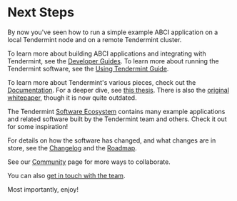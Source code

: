 # Next Steps

By now you've seen how to run a simple example ABCI application on a local Tendermint node
and on a remote Tendermint cluster. 

To learn more about building ABCI applications and integrating with Tendermint, see the [Developer Guides](/docs/guides/app-development).
To learn more about running the Tendermint software, see the [Using Tendermint Guide](/docs/guides/using-tendermint).

To learn more about Tendermint's various pieces, check out the [Documentation](/docs).
For a deeper dive, see [this thesis](https://atrium.lib.uoguelph.ca/xmlui/handle/10214/9769). 
There is also the [original whitepaper](/static/docs/tendermint.pdf), though it is now quite outdated.

The Tendermint [Software Ecosystem](/ecosystem) contains many example applications and related software built by the Tendermint team and others. Check it out for some inspiration!

For details on how the software has changed, and what changes are in store, see the [Changelog](/docs/changelog) and the [Roadmap](/docs/roadmap).

See our [Community](/community) page for more ways to collaborate.

You can also [get in touch with the team](/contact).

Most importantly, enjoy!
